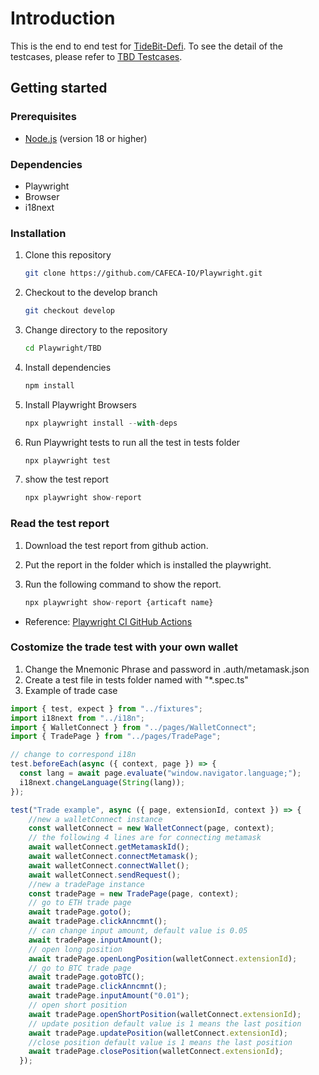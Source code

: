 # Introduction

This is the  end to end test for [TideBit-Defi](https://tidebit-defi.com/). To see the detail of the testcases, please refer to [TBD Testcases](https://github.com/CAFECA-IO/Documents/tree/main/TBD/testcases).

## Getting started

### Prerequisites

- [Node.js](https://nodejs.org/en/) (version 18 or higher)

### Dependencies

- Playwright
- Browser
- i18next

### Installation

1. Clone this repository

    ```bash
    git clone https://github.com/CAFECA-IO/Playwright.git
    ```

2. Checkout to the develop branch

    ```bash
    git checkout develop
    ```

3. Change directory to the repository

    ```bash
    cd Playwright/TBD
    ```

4. Install dependencies

    ```node.js
    npm install
    ```

5. Install Playwright Browsers

    ```node.js
    npx playwright install --with-deps
    ```

6. Run Playwright tests to run all the test in tests folder

    ```node.js
    npx playwright test
    ```

7. show the test report

    ```node.js
    npx playwright show-report
    ```

### Read the test report

1. Download the test report from github action.
2. Put the report in the folder which is installed the playwright.
3. Run the following command to show the report.

    ```node.js
    npx playwright show-report {articaft name}
    ```

- Reference: [Playwright CI GitHub Actions](https://playwright.dev/docs/ci-intro#html-report)

### Costomize the trade test with your own wallet

1. Change the Mnemonic Phrase and password in .auth/metamask.json
2. Create a test file in tests folder named with "*.spec.ts"
3. Example of trade case

```typescript
import { test, expect } from "../fixtures";
import i18next from "../i18n";
import { WalletConnect } from "../pages/WalletConnect";
import { TradePage } from "../pages/TradePage";

// change to correspond i18n
test.beforeEach(async ({ context, page }) => {
  const lang = await page.evaluate("window.navigator.language;");
  i18next.changeLanguage(String(lang));
});

test("Trade example", async ({ page, extensionId, context }) => {
    //new a walletConnect instance
    const walletConnect = new WalletConnect(page, context);
    // the following 4 lines are for connecting metamask
    await walletConnect.getMetamaskId();
    await walletConnect.connectMetamask();
    await walletConnect.connectWallet();
    await walletConnect.sendRequest();
    //new a tradePage instance
    const tradePage = new TradePage(page, context);
    // go to ETH trade page
    await tradePage.goto();
    await tradePage.clickAnncmnt();
    // can change input amount, default value is 0.05
    await tradePage.inputAmount();
    // open long position
    await tradePage.openLongPosition(walletConnect.extensionId);
    // go to BTC trade page
    await tradePage.gotoBTC();
    await tradePage.clickAnncmnt();
    await tradePage.inputAmount("0.01");
    // open short position
    await tradePage.openShortPosition(walletConnect.extensionId);
    // update position default value is 1 means the last position
    await tradePage.updatePosition(walletConnect.extensionId);
    //close position default value is 1 means the last position
    await tradePage.closePosition(walletConnect.extensionId);
  });
```
